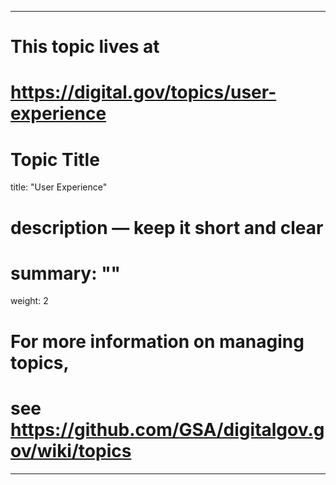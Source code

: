 
---
# This topic lives at
# https://digital.gov/topics/user-experience

# Topic Title
title: "User Experience"

# description — keep it short and clear
# summary: ""

weight: 2

# For more information on managing topics,
# see https://github.com/GSA/digitalgov.gov/wiki/topics
---
